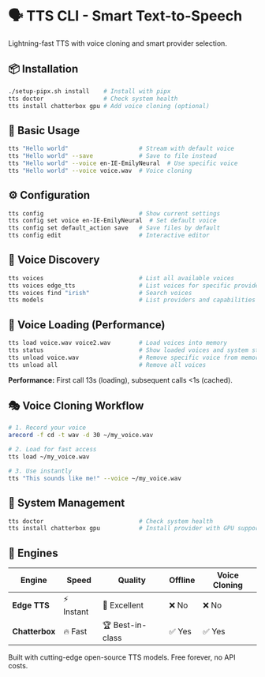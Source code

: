 # 🗣️ TTS CLI - Smart Text-to-Speech

Lightning-fast TTS with voice cloning and smart provider selection.

## 📦 Installation

```bash
./setup-pipx.sh install    # Install with pipx
tts doctor                 # Check system health
tts install chatterbox gpu # Add voice cloning (optional)
```

## 🎯 Basic Usage

```bash
tts "Hello world"                    # Stream with default voice
tts "Hello world" --save             # Save to file instead
tts "Hello world" --voice en-IE-EmilyNeural  # Use specific voice
tts "Hello world" --voice voice.wav  # Voice cloning
```

## ⚙️ Configuration

```bash
tts config                           # Show current settings
tts config set voice en-IE-EmilyNeural  # Set default voice
tts config set default_action save   # Save files by default
tts config edit                      # Interactive editor
```

## 🎤 Voice Discovery

```bash
tts voices                           # List all available voices
tts voices edge_tts                  # List voices for specific provider
tts voices find "irish"              # Search voices
tts models                           # List providers and capabilities
```

## 🚀 Voice Loading (Performance)

```bash
tts load voice.wav voice2.wav        # Load voices into memory
tts status                           # Show loaded voices and system status
tts unload voice.wav                 # Remove specific voice from memory
tts unload all                       # Remove all voices
```

**Performance:** First call 13s (loading), subsequent calls <1s (cached).

## 🎭 Voice Cloning Workflow

```bash
# 1. Record your voice
arecord -f cd -t wav -d 30 ~/my_voice.wav

# 2. Load for fast access
tts load ~/my_voice.wav

# 3. Use instantly
tts "This sounds like me!" --voice ~/my_voice.wav
```

## 🔧 System Management

```bash
tts doctor                           # Check system health
tts install chatterbox gpu           # Install provider with GPU support
```

## 🎯 Engines

| Engine | Speed | Quality | Offline | Voice Cloning |
|--------|-------|---------|---------|---------------|
| **Edge TTS** | ⚡ Instant | 🌟 Excellent | ❌ No | ❌ No |
| **Chatterbox** | 🔥 Fast | 🏆 Best-in-class | ✅ Yes | ✅ Yes |

Built with cutting-edge open-source TTS models. Free forever, no API costs.